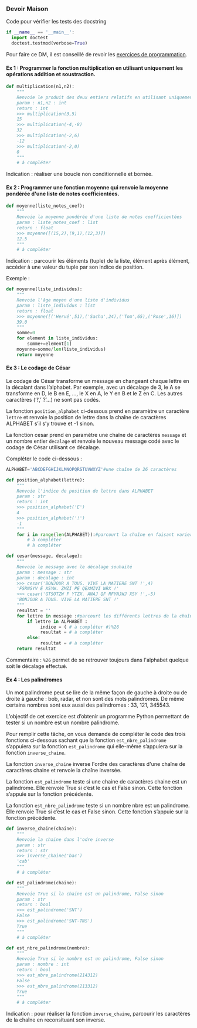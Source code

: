 ### Devoir Maison 

Code pour vérifier les tests des docstring

```Python
if __name__ == '__main__':
  import doctest
  doctest.testmod(verbose=True)
```
Pour faire ce DM, il est conseillé de revoir les [exercices de programmation](Exercices_programmation.md).
#### Ex 1 : Programmer la fonction multiplication en utilisant uniquement les opérations addition et soustraction.

```Python
def multiplication(n1,n2):
    """
    Renvoie le produit des deux entiers relatifs en utilisant uniquement les opérations + et -
    param : n1,n2 : int
    return : int
    >>> multiplication(3,5)
    15
    >>> multiplication(-4,-8)
    32
    >>> multiplication(-2,6)
    -12
    >>> multiplication(-2,0)    
    0
    """
    # à compléter
```

Indication : réaliser une boucle non conditionnelle et bornée.

####  Ex 2 : Programmer une fonction moyenne qui renvoie la moyenne pondérée d'une liste de notes coefficientées.

```Python
def moyenne(liste_notes_coef):
    """
    Renvoie la moyenne pondérée d'une liste de notes coefficientées
    param : liste_notes_coef : list
    return : float
    >>> moyenne([(15,2),(9,1),(12,3)])
    12.5
    """
    # à compléter
```

Indication : parcourir les éléments (tuple) de la liste, élément après élément, accéder à une valeur du tuple par son indice de position.

Exemple :

```Python
def moyenne(liste_individus):
    """
    Renvoie l'âge moyen d'une liste d'individus
    param : liste_individus : list
    return : float
    >>> moyenne([('Hervé',51),('Sacha',24),('Tom',65),('Rose',16)])
    39.0
    """
    somme=0
    for element in liste_individus:
        somme+=element[1]
    moyenne=somme/len(liste_individus)
    return moyenne
```

#### Ex 3 : Le codage de César 

Le codage de César transforme un message en changeant chaque lettre en la décalant dans l’alphabet. Par exemple, avec un décalage de 3, le A se transforme en D, le B en E, ..., le X en A, le Y en B et le Z en C. Les autres caractères (‘!’,’ ?’…) ne sont pas codés.
La fonction `position_alphabet` ci-dessous prend en paramètre un caractère `lettre` et renvoie la position de lettre dans la chaîne de caractères ALPHABET s’il s’y trouve et -1 sinon.
La fonction cesar prend en paramètre une chaîne de caractères `message` et un nombre entier `decalage` et renvoie le nouveau message codé avec le codage de César utilisant ce décalage. 

Compléter le code ci-dessous :

```Python
ALPHABET='ABCDEFGHIJKLMNOPQRSTUVWXYZ'#une chaîne de 26 caractères
def position_alphabet(lettre):
    """
    Renvoie l'indice de position de lettre dans ALPHABET
    param : str
    return : int
    >>> position_alphabet('E')
    4
    >>> position_alphabet('!')
    -1
    """
    for i in range(len(ALPHABET)):#parcourt la chaîne en faisant varier l'indice de position i dans la chaîne
		# à compléter
		# à compléter
def cesar(message, decalage):
    """
    Renvoie le message avec le décalage souhaité
    param : message : str
    param : decalage : int
    >>> cesar('BONJOUR A TOUS. VIVE LA MATIERE SNT !',4)
    'FSRNSYV E XSYW. ZMZI PE QEXMIVI WRX !'
    >>> cesar('GTSOTZW F YTZX. ANAJ QF RFYNJWJ XSY !',-5)
    'BONJOUR A TOUS. VIVE LA MATIERE SNT !'
    """        resultat = ''
    for lettre in message :#parcourt les différents lettres de la chaînes 
        if lettre in ALPHABET :
             indice = ( # à compléter #)%26
             resultat = # à compléter
        else:
             resultat = # à compléter
    return resultat    
```

Commentaire : `%26` permet de se retrouver toujours dans l'alphabet quelque soit le décalage effectué.


#### Ex 4 : Les palindromes

Un mot palindrome peut se lire de la même façon de gauche à droite ou de droite à gauche : bob, radar, et non sont des mots palindromes.
De même certains nombres sont eux aussi des palindromes : 33, 121, 345543.
L’objectif de cet exercice est d’obtenir un programme Python permettant de tester si un nombre est un nombre palindrome.
Pour remplir cette tâche, on vous demande de compléter le code des trois fonctions ci-dessous sachant que la fonction `est_nbre_palindrome` s’appuiera sur la fonction `est_palindrome` qui elle-même s’appuiera sur la fonction `inverse_chaine`.
La fonction `inverse_chaine` inverse l'ordre des caractères d'une chaîne de caractères chaine et renvoie la chaîne inversée.
La fonction `est_palindrome` teste si une chaine de caractères chaine est un palindrome. Elle renvoie True si c’est le cas et False sinon. Cette fonction s’appuie sur la fonction précédente.
La fonction `est_nbre_palindrome` teste si un nombre nbre est un palindrome. Elle renvoie True si c’est le cas et False sinon. Cette fonction s’appuie sur la fonction précédente.

```Python
def inverse_chaine(chaine):
    """
    Renvoie la chaine dans l'odre inverse
    param : str
    return : str
    >>> inverse_chaine('bac')
    'cab'
    """
    # à compléter

def est_palindrome(chaine):
    """
    Renvoie True si la chaine est un palindrome, False sinon
    param : str
    return : bool
    >>> est_palindrome('SNT')
    False
    >>> est_palindrome('SNT-TNS')
    True
    """    # à compléter

def est_nbre_palindrome(nombre):
    """
    Renvoie True si le nombre est un palindrome, False sinon
    param : nombre : int
    return : bool
    >>> est_nbre_palindrome(214312)
    False
    >>> est_nbre_palindrome(213312)
    True
    """
    # à compléter

```

Indication : pour réaliser la fonction `inverse_chaine`, parcourir les caractères de la chaîne en reconsituant son inverse.